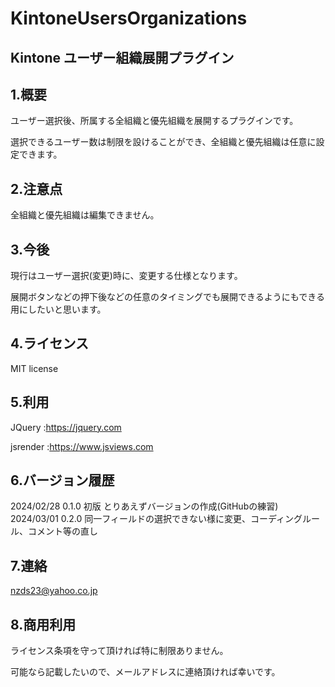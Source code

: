 # KintoneUsersOrganizations

## Kintone ユーザー組織展開プラグイン

## 1.概要

ユーザー選択後、所属する全組織と優先組織を展開するプラグインです。

選択できるユーザー数は制限を設けることができ、全組織と優先組織は任意に設定できます。

## 2.注意点

全組織と優先組織は編集できません。

## 3.今後

現行はユーザー選択(変更)時に、変更する仕様となります。

展開ボタンなどの押下後などの任意のタイミングでも展開できるようにもできる用にしたいと思います。

## 4.ライセンス

MIT license

## 5.利用

JQuery   :https://jquery.com

jsrender :https://www.jsviews.com


## 6.バージョン履歴

 2024/02/28 0.1.0 初版 とりあえずバージョンの作成(GitHubの練習)
 2024/03/01 0.2.0 同一フィールドの選択できない様に変更、コーディングルール、コメント等の直し


## 7.連絡

nzds23@yahoo.co.jp

## 8.商用利用

ライセンス条項を守って頂ければ特に制限ありません。

可能なら記載したいので、メールアドレスに連絡頂ければ幸いです。

